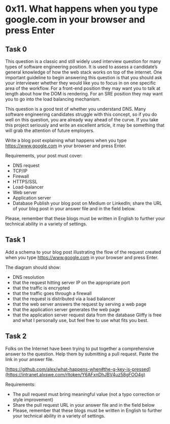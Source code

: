 # 0x11. What happens when you type google.com in your browser and press Enter

## Task 0
This question is a classic and still widely used interview question for many types of software engineering position. It is used to assess a candidate’s general knowledge of how the web stack works on top of the internet. One important guideline to begin answering this question is that you should ask your interviewer whether they would like you to focus in on one specific area of the workflow. For a front-end position they may want you to talk at length about how the DOM is rendering. For an SRE position they may want you to go into the load balancing mechanism.

This question is a good test of whether you understand DNS. Many software engineering candidates struggle with this concept, so if you do well on this question, you are already way ahead of the curve. If you take this project seriously and write an excellent article, it may be something that will grab the attention of future employers.

Write a blog post explaining what happens when you type https://www.google.com in your browser and press Enter.

Requirements, your post must cover:

* DNS request
* TCP/IP
* Firewall
* HTTPS/SSL
* Load-balancer
* Web server
* Application server
* Database
Publish your blog post on Medium or LinkedIn; share the URL of your blog post in your answer file and in the field below.

Please, remember that these blogs must be written in English to further your technical ability in a variety of settings.

## Task 1
Add a schema to your blog post illustrating the flow of the request created when you type https://www.google.com in your browser and press Enter.

The diagram should show:

* DNS resolution
* that the request hitting server IP on the appropriate port
* that the traffic is encrypted
* that the traffic goes through a firewall
* that the request is distributed via a load balancer
* that the web server answers the request by serving a web page
* that the application server generates the web page
* that the application server request data from the database
Gliffy is free and what I personally use, but feel free to use what fits you best.

## Task 2
Folks on the Internet have been trying to put together a comprehensive answer to the question. Help them by submitting a pull request. Paste the link in your answer file.

[https://github.com/alex/what-happens-when#the-g-key-is-pressed](https://intranet.alxswe.com/rltoken/Y6AFxnDhJBV4uz58gFOO4g)

Requirements:

* The pull request must bring meaningful value (not a typo correction or style improvement)
* Share the pull request URL in your answer file and in the field below
* Please, remember that these blogs must be written in English to further your technical ability in a variety of settings.

